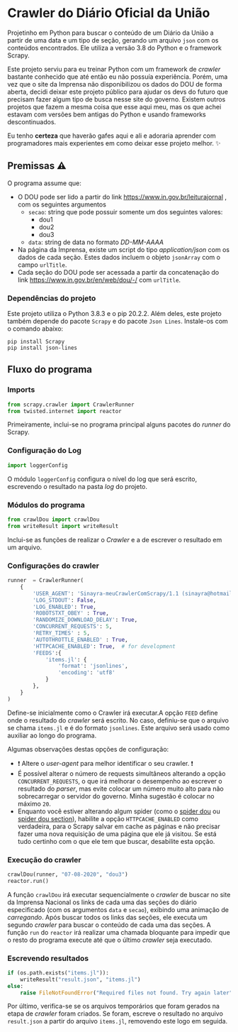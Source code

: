 # Crawler do Diário Oficial da União
Projetinho em Python para buscar o conteúdo de um Diário da União a partir de uma data e um tipo de seção, gerando um arquivo `json` com os conteúdos encontrados. Ele utiliza a versão 3.8 do Python e o framework Scrapy.

Este projeto serviu para eu treinar Python com um framework de *crawler* bastante conhecido que até então eu não possuía experiência. Porém, uma vez que o site da Imprensa não disponibilizou os dados do DOU de forma aberta, decidi deixar este projeto público para ajudar os devs do futuro que precisam fazer algum tipo de busca nesse site do governo. Existem outros projetos que fazem a mesma coisa que esse aqui meu, mas os que achei estavam com versões bem antigas do Python e usando frameworks descontinuados.

Eu tenho **certeza** que haverão gafes aqui e ali e adoraria aprender com programadores mais experientes em como deixar esse projeto melhor. :sparkles:

## Premissas :warning:
O programa assume que:
* O DOU pode ser lido a partir do link https://www.in.gov.br/leiturajornal , com os seguintes argumentos
    * `secao`: string que pode possuir somente um dos seguintes valores:
        * dou1
        * dou2
        * dou3
    * `data`: string de data no formato *DD-MM-AAAA*
* Na página da Imprensa, existe um script do tipo *application/json* com os dados de cada seção. Estes dados incluem o objeto `jsonArray` com o campo `urlTitle`.
* Cada seção do DOU pode ser acessada a partir da concatenação do link https://www.in.gov.br/en/web/dou/-/ com `urlTitle`.

### Dependências do projeto 

Este projeto utiliza o Python 3.8.3 e o pip 20.2.2. Além deles, este projeto também depende do pacote `Scrapy` e do pacote `Json Lines`. Instale-os com o comando abaixo:

```shell
pip install Scrapy
pip install json-lines
```

## Fluxo do programa

### Imports
```python
from scrapy.crawler import CrawlerRunner
from twisted.internet import reactor
```
Primeiramente, inclui-se no programa principal alguns pacotes do *runner* do Scrapy. 

### Configuração do Log
```python
import loggerConfig
```
O módulo `loggerConfig` configura o nível do log que será escrito, escrevendo o resultado na pasta *log* do projeto.

### Módulos do programa
```python
from crawlDou import crawlDou
from writeResult import writeResult
```
Inclui-se as funções de realizar o *Crawler* e a de escrever o resultado em um arquivo.

### Configurações do crawler
```python
runner  = CrawlerRunner(
    {
        'USER_AGENT': 'Sinayra-meuCrawlerComScrapy/1.1 (sinayra@hotmail.com)',
        'LOG_STDOUT': False,
        'LOG_ENABLED': True,
        'ROBOTSTXT_OBEY' : True,
        'RANDOMIZE_DOWNLOAD_DELAY': True,
        'CONCURRENT_REQUESTS': 5,
        'RETRY_TIMES' : 5,
        'AUTOTHROTTLE_ENABLED' : True,
        'HTTPCACHE_ENABLED': True,  # for development
        'FEEDS':{
            'items.jl': {
                'format': 'jsonlines',
                'encoding': 'utf8'
            }   
        },
    }
)
```

Define-se inicialmente como o Crawler irá executar.A opção `FEED` define onde o resultado do *crawler* será escrito. No caso, definiu-se que o arquivo se chama `items.jl` e é do formato `jsonlines`. Este arquivo será usado como auxiliar ao longo do programa.

Algumas observações destas opções de configuração:
*  :exclamation: Altere o *user-agent* para melhor identificar o seu crawler. :exclamation:
* É possível alterar o número de requests simultâneos alterando a opção `CONCURRENT_REQUESTS`, o que irá melhorar o desempenho ao escrever o resultado do *parser*, mas evite colocar um número muito alto para não sobrecarregar o servidor do governo. Minha sugestão é colocar no máximo `20`.
* Enquanto você estiver alterando algum spider (como o [spider dou](dou.py) ou [spider dou section](douSection.py)), habilite a opção `HTTPCACHE_ENABLED` como verdadeira, para o Scrapy salvar em cache as páginas e não precisar fazer uma nova requisição de uma página que ele já visitou. Se está tudo certinho com o que ele tem que buscar, desabilite esta opção.

### Execução do crawler
```python
crawlDou(runner, "07-08-2020", "dou3")
reactor.run()
```
A função `crawlDou` irá executar sequencialmente o *crawler* de buscar no site da Imprensa Nacional os links de cada uma das seções do diário especificado (com os argumentos `data` e `secao`), exibindo uma animação de *carregando*. Após buscar todos os links das seções, ele executa um segundo *crawler* para buscar o conteúdo de cada uma das seções.
A função `run` do `reactor` irá realizar uma chamada bloquante para impedir que o resto do programa execute até que o último *crawler* seja executado.

### Escrevendo resultados
```python
if (os.path.exists("items.jl")):
    writeResult("result.json", "items.jl")
else:
    raise FileNotFoundError("Required files not found. Try again later")
```

Por último, verifica-se se os arquivos temporários que foram gerados na etapa de *crawler* foram criados. Se foram, escreve o resultado no arquivo `result.json` a partir do arquivo `items.jl`, removendo este logo em seguida.
